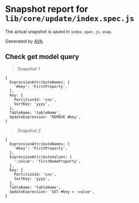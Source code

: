 # Snapshot report for `lib/core/update/index.spec.js`

The actual snapshot is saved in `index.spec.js.snap`.

Generated by [AVA](https://avajs.dev).

## Check get model query

> Snapshot 1

    {
      ExpressionAttributeNames: {
        '#key': 'FirstProperty',
      },
      Key: {
        PartitionId: 'xxx',
        SortKey: 'yyyy',
      },
      TableName: 'tableName',
      UpdateExpression: 'REMOVE #key',
    }

> Snapshot 2

    {
      ExpressionAttributeNames: {
        '#key': 'FirstProperty',
      },
      ExpressionAttributeValues: {
        ':value': 'firstNameProperty',
      },
      Key: {
        PartitionId: 'xxx',
        SortKey: 'yyyy',
      },
      TableName: 'tableName',
      UpdateExpression: 'SET #key = :value',
    }
